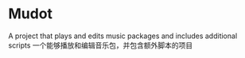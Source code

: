 # Mudot
A project that plays and edits music packages and includes additional scripts
一个能够播放和编辑音乐包，并包含额外脚本的项目
